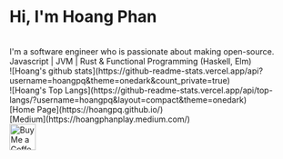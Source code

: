 # Hi, I'm Hoang Phan 
<br/>
I'm a software engineer who is passionate about making open-source.
<br/>
Javascript | JVM | Rust & Functional Programming (Haskell, Elm)
<br/>
![Hoang's github stats](https://github-readme-stats.vercel.app/api?username=hoangpq&theme=onedark&count_private=true)
<br/>
![Hoang's Top Langs](https://github-readme-stats.vercel.app/api/top-langs/?username=hoangpq&layout=compact&theme=onedark)
<br>
[Home Page](https://hoangpq.github.io/)
<br/>
[Medium](https://hoangphanplay.medium.com/)
<br/>
<a href='https://ko-fi.com/hoangphan' target='_blank'>
  <img height='35' style='border:0px;height:46px;' src='https://az743702.vo.msecnd.net/cdn/kofi3.png?v=0' border='0' alt='Buy Me a Coffee at ko-fi.com' />
</a>
